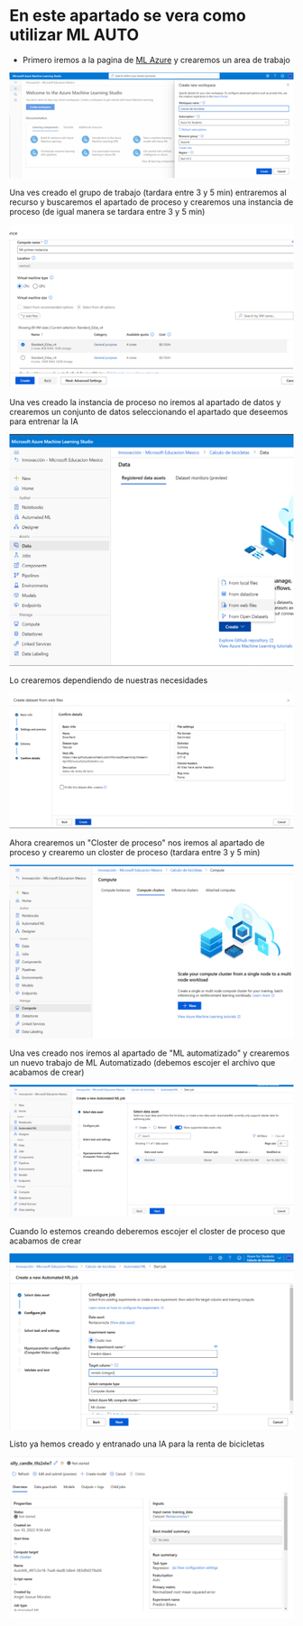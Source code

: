 # En este apartado se vera como utilizar ML AUTO

- Primero iremos a la pagina de [ML Azure](https://ml.azure.com/home) y crearemos un area de trabajo

![](creacion.png)

Una ves creado el grupo de trabajo (tardara entre 3 y 5 min) entraremos al recurso y buscaremos el apartado de proceso y crearemos una instancia de proceso (de igual manera se tardara entre 3 y 5 min)

![](estancia.png)

Una ves creado la instancia de proceso no iremos al apartado de datos y crearemos un conjunto de datos seleccionando el apartado que deseemos para entrenar la IA

![](datos.png)

Lo crearemos dependiendo de nuestras necesidades

![](done.png)


Ahora crearemos un "Closter de proceso" nos iremos al apartado de proceso y crearemo un closter de proceso (tardara entre 3 y 5 min)

![](closter.png)


Una ves creado nos iremos al apartado de "ML automatizado" y crearemos un nuevo trabajo de ML Automatizado (debemos escojer el archivo que acabamos de crear)

![](ML.png)

Cuando lo estemos creando deberemos escojer el closter de proceso que acabamos de crear

![](p1.png)

Listo ya hemos creado y entranado una IA para la renta de bicicletas

![](final.png)





